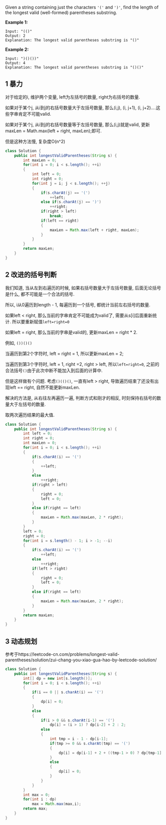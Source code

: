Given a string containing just the characters `'('` and `')'`, find the length of the longest valid (well-formed) parentheses substring.

**Example 1:**

```
Input: "(()"
Output: 2
Explanation: The longest valid parentheses substring is "()"
```

**Example 2:**

```
Input: ")()())"
Output: 4
Explanation: The longest valid parentheses substring is "()()"
```

## 1 暴力

对于给定的i, 维护两个变量, left为左括号的数量, right为右括号的数量.

如果对于某个j, 从i到j的右括号数量大于左括号数量, 那么(i,j), (i, j+1), (i, j+2)....这些字串肯定不可能valid.

如果对于某个j, 从i到j的右括号数量等于左括号数量, 那么(i,j)就是valid, 更新maxLen = Math.max(left + right, maxLen);即可.

但是这种方法慢, 复杂度O(n^2)

```java
class Solution {
    public int longestValidParentheses(String s) {
        int maxLen = 0;
        for(int i = 0; i < s.length(); ++i)
        {
            int left = 0;
            int right = 0;
            for(int j = i; j < s.length(); ++j)
            {
                if(s.charAt(j) == '(')
                    ++left;
                else if(s.charAt(j) == ')')
                    ++right;
                if(right > left)
                    break;
                if(left == right)
                {
                    maxLen = Math.max(left + right, maxLen);
                }
            }
        }
        return maxLen;
    }
}
```

## 2 改进的括号判断

我们知道, 当从左到右遍历的时候, 如果右括号数量大于左括号数量, 后面无论括号是什么, 都不可能是一个合法的括号.

所以, i从0遍历到length - 1, 每遍历到一个括号, 都统计当前左右括号的数量. 

如果left < right, 那么当前的字串肯定不可能成为valid了, 需要从s[i]后面重新统计. 所以要重新赋值`left=right=0`

如果left = right, 那么当前的字串是valid的, 更新maxLen = right * 2.

例如, `())()()`

当遍历到第2个字符时, left = right = 1, 所以更新maxLen = 2;

当遍历到第3个字符时, left = 1, right =2, right > left, 所以`left=right=0`, 之前的合法括号`()`由于此次中断不能加入到后面的计算中.

但是这样做有个问题. 考虑`()(()()`, 一直有left > right, 导致遍历结束了还没有出现left == right, 自然不能更新maxLen. 

解决的方法是, 从右往左再遍历一遍, 判断方式和刚才的相反, 时刻保持右括号的数量大于左括号的数量.

取两次遍历结果的最大值.

```java
class Solution {
    public int longestValidParentheses(String s) {
        int left = 0;
        int right = 0;
        int maxLen = 0;
        for(int i = 0; i < s.length(); ++i)
        {
            if(s.charAt(i) == '(')
            {
                ++left;
            }
            else
                ++right;
            if(right > left)
            {
                right = 0;
                left = 0;
            }
            else if(right == left)
            {
                maxLen = Math.max(maxLen, 2 * right);
            }
        }
        left = 0;
        right = 0;
        for(int i = s.length() - 1; i > -1; --i)
        {
            if(s.charAt(i) == '(')
                ++left;
            else
                ++right;
            if(left > right)
            {
                right = 0;
                left = 0;
            }
            else if(right == left)
            {
                maxLen = Math.max(maxLen, 2 * right);
            }
        }
        return maxLen;
    }
}
```

## 3 动态规划

参考于https://leetcode-cn.com/problems/longest-valid-parentheses/solution/zui-chang-you-xiao-gua-hao-by-leetcode-solution/

```java
class Solution {
    public int longestValidParentheses(String s) {
        int[] dp = new int[s.length()];
        for(int i = 0; i < s.length(); ++i)
        {
            if(i == 0 || s.charAt(i) == '(')
            {
                dp[i] = 0;
            }
            else
            {
                if(i > 0 && s.charAt(i-1) == '(')
                    dp[i] = (i > 1) ? dp[i-2] + 2 : 2;
                else
                {
                    int tmp = i - 1 - dp[i-1];
                    if(tmp >= 0 && s.charAt(tmp) == '(')
                    {
                        dp[i] = dp[i-1] + 2 + ((tmp-1 > 0) ? dp[tmp-1] : 0);
                    }
                    else
                    {
                        dp[i] = 0;
                    }
                }
            }
        }
        int max = 0;
        for(int i : dp)
            max = Math.max(max,i);
        return max;
    }
}
```

